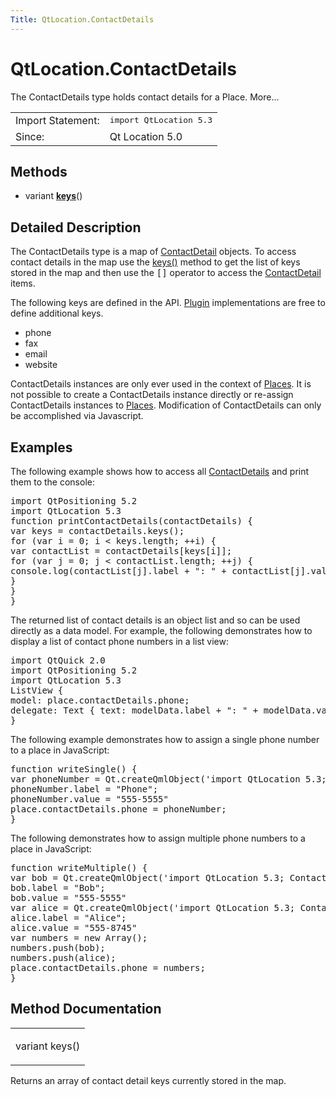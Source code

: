 ```yaml
---
Title: QtLocation.ContactDetails
---
```


# QtLocation.ContactDetails

<span class="subtitle"></span>
<!-- $$$ContactDetails-brief -->
<p>The ContactDetails type holds contact details for a Place. More...</p>
<!-- @@@ContactDetails -->
<table class="alignedsummary">
<tr><td class="memItemLeft rightAlign topAlign"> Import Statement:</td><td class="memItemRight bottomAlign"> </b><tt>import QtLocation 5.3</tt></td></tr><tr><td class="memItemLeft rightAlign topAlign"> Since:</td><td class="memItemRight bottomAlign">  Qt Location 5.0</td></tr></table><ul>
</ul>
<h2>Methods</h2>
<ul>
<li class="fn">variant <b><b><a href="#keys-method">keys</a></b></b>()</li>
</ul>
<!-- $$$ContactDetails-description -->
<h2>Detailed Description</h2>
<p>The ContactDetails type is a map of <a href="QtLocation.ContactDetail.md">ContactDetail</a> objects. To access contact details in the map use the <a href="#keys-method">keys()</a> method to get the list of keys stored in the map and then use the <tt>[]</tt> operator to access the <a href="QtLocation.ContactDetail.md">ContactDetail</a> items.</p>
<p>The following keys are defined in the API. <a href="QtLocation.Plugin.md">Plugin</a> implementations are free to define additional keys.</p>
<ul>
<li>phone</li>
<li>fax</li>
<li>email</li>
<li>website</li>
</ul>
<p>ContactDetails instances are only ever used in the context of <a href="QtLocation.Place.md">Places</a>. It is not possible to create a ContactDetails instance directly or re-assign ContactDetails instances to <a href="QtLocation.Place.md">Places</a>. Modification of ContactDetails can only be accomplished via Javascript.</p>
<h2>Examples</h2>
<p>The following example shows how to access all <a href="QtLocation.ContactDetail.md">ContactDetails</a> and print them to the console:</p>
<pre class="qml">import QtPositioning 5.2
import QtLocation 5.3
<span class="keyword">function</span> <span class="name">printContactDetails</span>(<span class="name">contactDetails</span>) {
var <span class="name">keys</span> = <span class="name">contactDetails</span>.<span class="name">keys</span>();
<span class="keyword">for</span> (<span class="keyword">var</span> <span class="name">i</span> = <span class="number">0</span>; <span class="name">i</span> <span class="operator">&lt;</span> <span class="name">keys</span>.<span class="name">length</span>; ++<span class="name">i</span>) {
var <span class="name">contactList</span> = <span class="name">contactDetails</span>[<span class="name">keys</span>[<span class="name">i</span>]];
<span class="keyword">for</span> (<span class="keyword">var</span> <span class="name">j</span> = <span class="number">0</span>; <span class="name">j</span> <span class="operator">&lt;</span> <span class="name">contactList</span>.<span class="name">length</span>; ++<span class="name">j</span>) {
<span class="name">console</span>.<span class="name">log</span>(<span class="name">contactList</span>[<span class="name">j</span>].<span class="name">label</span> <span class="operator">+</span> <span class="string">&quot;: &quot;</span> <span class="operator">+</span> <span class="name">contactList</span>[<span class="name">j</span>].<span class="name">value</span>);
}
}
}</pre>
<p>The returned list of contact details is an object list and so can be used directly as a data model. For example, the following demonstrates how to display a list of contact phone numbers in a list view:</p>
<pre class="qml">import QtQuick 2.0
import QtPositioning 5.2
import QtLocation 5.3
<span class="type">ListView</span> {
<span class="name">model</span>: <span class="name">place</span>.<span class="name">contactDetails</span>.<span class="name">phone</span>;
<span class="name">delegate</span>: <span class="name">Text</span> { <span class="name">text</span>: <span class="name">modelData</span>.<span class="name">label</span> <span class="operator">+</span> <span class="string">&quot;: &quot;</span> <span class="operator">+</span> <span class="name">modelData</span>.<span class="name">value</span> }
}</pre>
<p>The following example demonstrates how to assign a single phone number to a place in JavaScript:</p>
<pre class="qml"><span class="keyword">function</span> <span class="name">writeSingle</span>() {
var <span class="name">phoneNumber</span> = <span class="name">Qt</span>.<span class="name">createQmlObject</span>(<span class="string">'import QtLocation 5.3; ContactDetail {}'</span>, <span class="name">place</span>);
<span class="name">phoneNumber</span>.<span class="name">label</span> <span class="operator">=</span> <span class="string">&quot;Phone&quot;</span>;
<span class="name">phoneNumber</span>.<span class="name">value</span> <span class="operator">=</span> <span class="string">&quot;555-5555&quot;</span>
<span class="name">place</span>.<span class="name">contactDetails</span>.<span class="name">phone</span> <span class="operator">=</span> <span class="name">phoneNumber</span>;
}</pre>
<p>The following demonstrates how to assign multiple phone numbers to a place in JavaScript:</p>
<pre class="qml"><span class="keyword">function</span> <span class="name">writeMultiple</span>() {
var <span class="name">bob</span> = <span class="name">Qt</span>.<span class="name">createQmlObject</span>(<span class="string">'import QtLocation 5.3; ContactDetail {}'</span>, <span class="name">place</span>);
<span class="name">bob</span>.<span class="name">label</span> <span class="operator">=</span> <span class="string">&quot;Bob&quot;</span>;
<span class="name">bob</span>.<span class="name">value</span> <span class="operator">=</span> <span class="string">&quot;555-5555&quot;</span>
var <span class="name">alice</span> = <span class="name">Qt</span>.<span class="name">createQmlObject</span>(<span class="string">'import QtLocation 5.3; ContactDetail {}'</span>, <span class="name">place</span>);
<span class="name">alice</span>.<span class="name">label</span> <span class="operator">=</span> <span class="string">&quot;Alice&quot;</span>;
<span class="name">alice</span>.<span class="name">value</span> <span class="operator">=</span> <span class="string">&quot;555-8745&quot;</span>
var <span class="name">numbers</span> = new <span class="name">Array</span>();
<span class="name">numbers</span>.<span class="name">push</span>(<span class="name">bob</span>);
<span class="name">numbers</span>.<span class="name">push</span>(<span class="name">alice</span>);
<span class="name">place</span>.<span class="name">contactDetails</span>.<span class="name">phone</span> <span class="operator">=</span> <span class="name">numbers</span>;
}</pre>
<!-- @@@ContactDetails -->
<h2>Method Documentation</h2>
<!-- $$$keys -->
<table class="qmlname"><tr valign="top"><td class="tblQmlFuncNode"><p><span class="type">variant</span> <span class="name">keys</span>()</p></td></tr></table><p>Returns an array of contact detail keys currently stored in the map.</p>
<!-- @@@keys -->
<br/>
